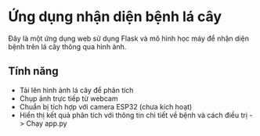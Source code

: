 # Ứng dụng nhận diện bệnh lá cây

Đây là một ứng dụng web sử dụng Flask và mô hình học máy để nhận diện bệnh trên lá cây thông qua hình ảnh.

## Tính năng

- Tải lên hình ảnh lá cây để phân tích
- Chụp ảnh trực tiếp từ webcam
- Chuẩn bị tích hợp với camera ESP32 (chưa kích hoạt)
- Hiển thị kết quả phân tích với thông tin chi tiết về bệnh và cách điều trị
-> Chạy app.py
